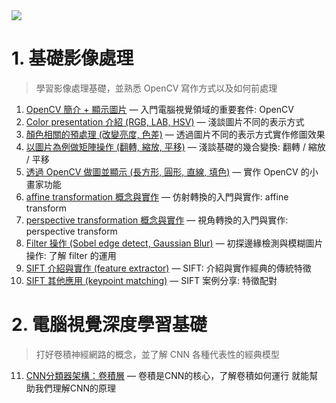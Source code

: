 <img src='https://productfile.cupoy.com/cvdl/1592637697737/large'>

# 1. 基礎影像處理
> 學習影像處理基礎，並熟悉 OpenCV 寫作方式以及如何前處理

1. [OpenCV 簡介 + 顯示圖片](https://github.com/eatPizza311/DL-CV_Marathon/blob/main/homework/Day001_read_image_HW.ipynb) — 入門電腦視覺領域的重要套件: OpenCV
2. [Color presentation 介紹 (RGB, LAB, HSV)](https://github.com/eatPizza311/DL-CV_Marathon/blob/main/homework/Day002_change_color_space_HW.ipynb) — 淺談圖片不同的表示方式
3. [顏色相關的預處理 (改變亮度, 色差)](https://github.com/eatPizza311/DL-CV_Marathon/blob/main/homework/Day003_color_spave_op_HW.ipynb) — 透過圖片不同的表示方式實作修圖效果
4. [以圖片為例做矩陣操作 (翻轉, 縮放, 平移)](https://github.com/eatPizza311/DL-CV_Marathon/blob/main/homework/Day004_geometric_transform_HW.ipynb) — 淺談基礎的幾合變換: 翻轉 / 縮放 / 平移
5. [透過 OpenCV 做圖並顯示 (長方形, 圓形, 直線, 填色)](https://github.com/eatPizza311/DL-CV_Marathon/blob/main/homework/Day005_draw_HW.ipynb) — 實作 OpenCV 的小畫家功能
6. [affine transformation 概念與實作](https://github.com/eatPizza311/DL-CV_Marathon/blob/main/homework/Day006_affine_HW.ipynb) — 仿射轉換的入門與實作: affine transform
7. [perspective transformation 概念與實作](https://github.com/eatPizza311/DL-CV_Marathon/blob/main/homework/Day007_perspective.ipynb) — 視角轉換的入門與實作: perspective transform
8. [Filter 操作 (Sobel edge detect, Gaussian Blur)](https://github.com/eatPizza311/DL-CV_Marathon/blob/main/homework/Day008_sobel_gaussian_blur_HW.ipynb) — 初探邊緣檢測與模糊圖片操作: 了解 filter 的運用
9. [SIFT 介紹與實作 (feature extractor)](https://github.com/eatPizza311/DL-CV_Marathon/blob/main/homework/Day009_sift.ipynb) — SIFT: 介紹與實作經典的傳統特徵
10. [SIFT 其他應用 (keypoint matching)](https://github.com/eatPizza311/DL-CV_Marathon/blob/main/homework/Day010_sift_brute_force_match.ipynb) — SIFT 案例分享: 特徵配對

# 2. 電腦視覺深度學習基礎
> 打好卷積神經網路的概念，並了解 CNN 各種代表性的經典模型
11. [CNN分類器架構：卷積層](https://github.com/eatPizza311/DL-CV_Marathon/blob/main/homework/Day011_CNN-count_parameter_HW.ipynb) — 卷積是CNN的核心，了解卷積如何運行 就能幫助我們理解CNN的原理
